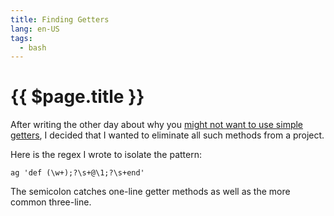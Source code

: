 ```yaml
---
title: Finding Getters
lang: en-US
tags:
  - bash
---
```


# {{ $page.title }}

After writing the other day about why you [might not want to use simple getters](http://til.hashrocket.com/posts/7d6b8eb8d3-accessor-performance-gap), I decided that I wanted to eliminate all such methods from a project.

Here is the regex I wrote to isolate the pattern:

```
ag 'def (\w+);?\s+@\1;?\s+end'
```

The semicolon catches one-line getter methods as well as the more common three-line.
